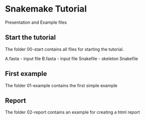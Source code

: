 # Snakemake Tutorial

Presentation and Example files


## Start the tutorial 

The folder 00-start contains all files for starting the tutorial.

A.fasta - input file
B.fasta - input file
Snakefile - skeleton Snakefile


## First example

The folder 01-example contains the first simple example


## Report

The folder 02-report contains an example for creating a html report




